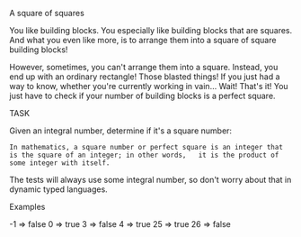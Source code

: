 A square of squares

You like building blocks. You especially like building blocks that are squares. And what you even like more, is to arrange them into a square of square building blocks!

However, sometimes, you can't arrange them into a square. Instead, you end up with an ordinary rectangle! Those blasted things! If you just had a way to know, whether you're currently working in vain… Wait! That's it! You just have to check if your number of building blocks is a perfect square.

TASK

Given an integral number, determine if it's a square number:

    In mathematics, a square number or perfect square is an integer that is the square of an integer; in other words,   it is the product of some integer with itself.

The tests will always use some integral number, so don't worry about that in dynamic typed languages.

Examples

-1  =>  false
 0  =>  true
 3  =>  false
 4  =>  true
25  =>  true
26  =>  false
